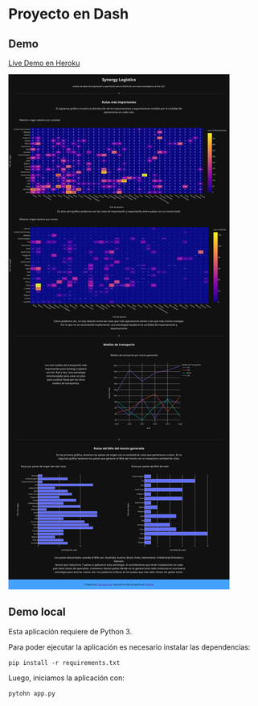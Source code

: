 Proyecto en Dash
================

## Demo

[Live Demo en Heroku](https://powerful-eyrie-44090.herokuapp.com/)

![Demo de la Página Web](./.github/demo-web.png "Demo Página Web")

## Demo local

Esta aplicación requiere de Python 3.

Para poder ejecutar la aplicación es necesario instalar las dependencias:

```shell
pip install -r requirements.txt
```

Luego, iniciamos la aplicación con:

```shell
pytohn app.py
```
